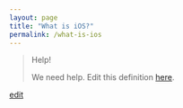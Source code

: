 ```yaml
---
layout: page
title: "What is iOS?"
permalink: /what-is-ios
---
```


> Help! 
> 
> We need help. Edit this definition <a href="https://github.com/and-digital/tech-definitions/blog/master/definitions/mobile/ios.md">here</a>.

<p class="edit-term"><a href="https://github.com/and-digital/tech-definitions/blog/master/definitions/mobile/ios.md">edit</a></p>
